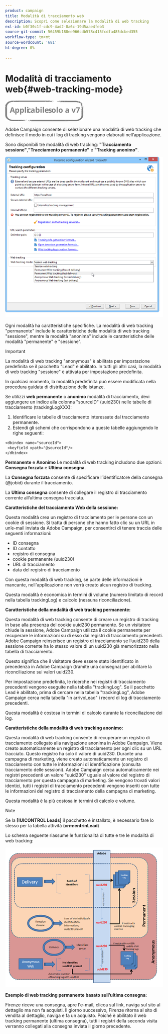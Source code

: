 ```yaml
---
product: campaign
title: Modalità di tracciamento web
description: Scopri come selezionare la modalità di web tracking
exl-id: b0f30c1f-cdc9-4ad2-8a6c-19d5aae4feb3
source-git-commit: 56459b188ee966cdb578c415fcdfa485dcbed355
workflow-type: tm+mt
source-wordcount: '681'
ht-degree: 0%

---
```


# Modalità di tracciamento web{#web-tracking-mode}

![](../../assets/v7-only.svg)

Adobe Campaign consente di selezionare una modalità di web tracking che definisce il modo in cui i log di tracking vengono elaborati nell’applicazione.

Sono disponibili tre modalità di web tracking: **&quot;Tracciamento sessione&quot;**,**&quot;Tracciamento permanente&quot;** e **&quot;Tracking anonimo&quot;**.

![](assets/s_ncs_install_deployment_wiz_tracking_mode.png)

Ogni modalità ha caratteristiche specifiche. La modalità di web tracking &quot;permanente&quot; include le caratteristiche della modalità di web tracking &quot;sessione&quot;, mentre la modalità &quot;anonima&quot; include le caratteristiche delle modalità &quot;permanente&quot; e &quot;sessione&quot;.

>[!IMPORTANT]
>
>La modalità di web tracking &quot;anonymous&quot; è abilitata per impostazione predefinita se il pacchetto &quot;Lead&quot; è abilitato. In tutti gli altri casi, la modalità di web tracking &quot;sessione&quot; è attivata per impostazione predefinita.
>
>In qualsiasi momento, la modalità predefinita può essere modificata nella procedura guidata di distribuzione delle istanze.

Se utilizzi **web permanente** o **anonimo** modalità di tracciamento, devi aggiungere un indice alla colonna &quot;sourceID&quot; (uuid230) nelle tabelle di tracciamento (trackingLogXXX):

1. Identificare le tabelle di tracciamento interessate dal tracciamento permanente.
1. Estendi gli schemi che corrispondono a queste tabelle aggiungendo le righe seguenti:

```
<dbindex name="sourceId">
 <keyfield xpath="@sourceId"/>
</dbindex>
```

**Permanente** e **Anonimo** Le modalità di web tracking includono due opzioni: **Consegna forzata** e **Ultima consegna**.

La **Consegna forzata** consente di specificare l’identificatore della consegna (@jobid) durante il tracciamento.

La **Ultima consegna** consente di collegare il registro di tracciamento corrente all’ultima consegna tracciata.

**Caratteristiche del tracciamento Web della sessione:**

Questa modalità crea un registro di tracciamento per le persone con un cookie di sessione. Si tratta di persone che hanno fatto clic su un URL in un’e-mail inviata da Adobe Campaign, per consentirci di tenere traccia delle seguenti informazioni:

* ID consegna
* ID contatto
* registro di consegna
* cookie permanente (uuid230)
* URL di tracciamento
* data del registro di tracciamento

Con questa modalità di web tracking, se parte delle informazioni è mancante, nell&#39;applicazione non verrà creato alcun registro di tracking.

Questa modalità è economica in termini di volume (numero limitato di record nella tabella trackingLog) e calcolo (nessuna riconciliazione).

**Caratteristiche della modalità di web tracking permanente:**

Questa modalità di web tracking consente di creare un registro di tracking in base alla presenza del cookie uuid230 permanente. Se un visitatore chiude la sessione, Adobe Campaign utilizza il cookie permanente per recuperare le informazioni su di esso dai registri di tracciamento precedenti. Adobe Campaign reinserisce un registro di tracciamento se l’uuid230 della sessione corrente ha lo stesso valore di un uuid230 già memorizzato nella tabella di tracciamento.

Questo significa che il visitatore deve essere stato identificato in precedenza in Adobe Campaign (tramite una consegna) per abilitare la riconciliazione sui valori uuid230.

Per impostazione predefinita, le ricerche nei registri di tracciamento precedenti vengono eseguite nella tabella &quot;trackingLog&quot;. Se il pacchetto Lead è abilitato, prima di cercare nella tabella &quot;trackingLog&quot;, Adobe Campaign cerca nella tabella &quot;in arrivoLead&quot; i record di log di tracciamento precedenti.

Questa modalità è costosa in termini di calcolo durante la riconciliazione dei log.

**Caratteristiche della modalità di web tracking anonimo:**

Questa modalità di web tracking consente di recuperare un registro di tracciamento collegato alla navigazione anonima in Adobe Campaign. Viene creato automaticamente un registro di tracciamento per ogni clic su un URL tracciato. Questo registro ha solo il valore di uuid230. Durante una campagna di marketing, viene creato automaticamente un registro di tracciamento con tutte le informazioni di identificazione (consulta tracciamento delle sessioni). Adobe Campaign cerca automaticamente nei registri precedenti un valore &quot;uuid230&quot; uguale al valore del registro di tracciamento per questa campagna di marketing. Se vengono trovati valori identici, tutti i registri di tracciamento precedenti vengono inseriti con tutte le informazioni del registro di tracciamento della campagna di marketing.

Questa modalità è la più costosa in termini di calcolo e volume.

>[!NOTE]
>
>Se la **[!UICONTROL Leads]** il pacchetto è installato, è necessario fare lo stesso per la tabella attività (**crm:entrinLead**)

Lo schema seguente riassume le funzionalità di tutte e tre le modalità di web tracking:

![](assets/s_ncs_install_deployment_wiz_tracking_schema_mode.png)

**Esempio di web tracking permanente basato sull’ultima consegna:**

Firenze riceve una consegna, apre l&#39;e-mail, clicca sul link, naviga sul sito al dettaglio ma non fa acquisti. Il giorno successivo, Firenze ritorna al sito di vendita al dettaglio, naviga e fa un acquisto. Poiché è abilitato il web tracking permanente (ultima consegna), tutti i registri della seconda visita verranno collegati alla consegna inviata il giorno precedente.
